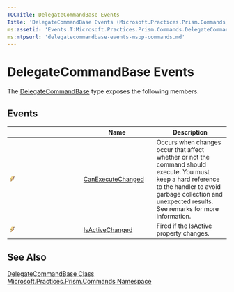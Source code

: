 ```yaml
---
TOCTitle: DelegateCommandBase Events
Title: 'DelegateCommandBase Events (Microsoft.Practices.Prism.Commands)'
ms:assetid: 'Events.T:Microsoft.Practices.Prism.Commands.DelegateCommandBase'
ms:mtpsurl: 'delegatecommandbase-events-mspp-commands.md'
---
```


# DelegateCommandBase Events

The [DelegateCommandBase](/patterns-practices/reference/delegatecommandbase-class-mspp-commands) type exposes the following members.

## Events

<table>
<colgroup>
<col width="33%" />
<col width="33%" />
<col width="33%" />
</colgroup>
<thead>
<tr class="header">
<th> </th>
<th>Name</th>
<th>Description</th>
</tr>
</thead>
<tbody>
<tr class="odd">
<td><img src="/patterns-practices/reference/images/pubevent.gif" alt="Public event"/></td>
<td><a href="/patterns-practices/reference/delegatecommandbase-canexecutechanged-event-mspp-commands" data-raw-source="[CanExecuteChanged](/patterns-practices/reference/delegatecommandbase-canexecutechanged-event-mspp-commands)">CanExecuteChanged</a></td>
<td><div class="summary">
Occurs when changes occur that affect whether or not the command should execute. You must keep a hard reference to the handler to avoid garbage collection and unexpected results. See remarks for more information.
</div></td>
</tr>
<tr class="even">
<td><img src="/patterns-practices/reference/images/pubevent.gif" alt="Public event"/></td>
<td><a href="/patterns-practices/reference/delegatecommandbase-isactivechanged-event-mspp-commands" data-raw-source="[IsActiveChanged](/patterns-practices/reference/delegatecommandbase-isactivechanged-event-mspp-commands)">IsActiveChanged</a></td>
<td><div class="summary">
Fired if the <a href="/patterns-practices/reference/delegatecommandbase-isactive-property-mspp-commands" data-raw-source="[IsActive](/patterns-practices/reference/delegatecommandbase-isactive-property-mspp-commands)">IsActive</a> property changes.
</div></td>
</tr>
</tbody>
</table>

## See Also

[DelegateCommandBase Class](/patterns-practices/reference/delegatecommandbase-class-mspp-commands)  
[Microsoft.Practices.Prism.Commands Namespace](/patterns-practices/reference/mspp-commands-namespace)  